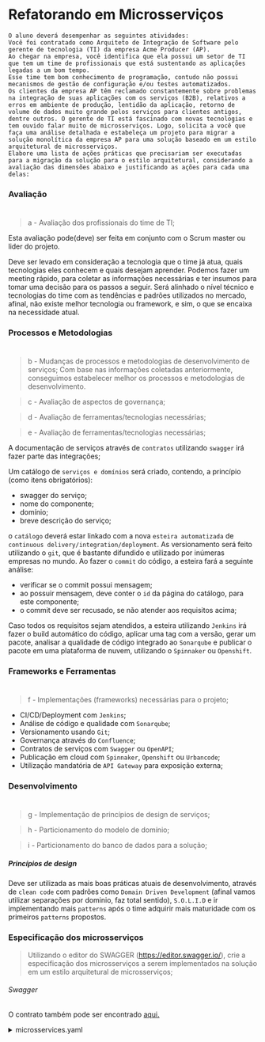 # Refatorando em Microsserviços
```
O aluno deverá desempenhar as seguintes atividades:
Você foi contratado como Arquiteto de Integração de Software pelo gerente de tecnologia (TI) da empresa Acme Producer (AP).
Ao chegar na empresa, você identifica que ela possui um setor de TI que tem um time de profissionais que está sustentando as aplicações legadas a um bom tempo.
Esse time tem bom conhecimento de programação, contudo não possui mecanismos de gestão de configuração e/ou testes automatizados. 
Os clientes da empresa AP têm reclamado constantemente sobre problemas na integração de suas aplicações com os serviços (B2B), relativos a erros em ambiente de produção, lentidão da aplicação, retorno de volume de dados muito grande pelos serviços para clientes antigos, dentre outros. O gerente de TI está fascinado com novas tecnologias e tem ouvido falar muito de microsserviços. Logo, solicita a você que faça uma análise detalhada e estabeleça um projeto para migrar a solução monolítica da empresa AP para uma solução baseado em um estilo arquitetural de microsserviços. 
Elabore uma lista de ações práticas que precisariam ser executadas para a migração da solução para o estilo arquitetural, considerando a avaliação das dimensões abaixo e justificando as ações para cada uma delas:
```
### Avaliação
#
> a - Avaliação dos profissionais do time de TI;
> 
Esta avaliação pode(deve) ser feita em conjunto com o Scrum master ou lider do projeto.

Deve ser levado em consideração a tecnologia que o time já atua, quais tecnologias eles conhecem e quais desejam aprender.
Podemos fazer um meeting rápido, para coletar as informações necessárias e ter insumos para tomar uma decisão para os passos a seguir.
Será alinhado o nível técnico e tecnologias do time com as tendências e padrões utilizados no mercado, afinal, não existe melhor tecnologia ou framework, e sim, o que se encaixa na necessidade atual.

### Processos e Metodologias
#
> b - Mudanças de processos e metodologias de desenvolvimento de serviços;
Com base nas informações coletadas anteriormente, conseguimos estabelecer melhor os processos e metodologias de desenvolvimento.

> c - Avaliação de aspectos de governança;

> d - Avaliação de ferramentas/tecnologias necessárias;

> e - Avaliação de ferramentas/tecnologias necessárias;

A documentação de serviços através de `contratos` utilizando `swagger` irá fazer parte das integrações;

Um catálogo de `serviços e domínios` será criado, contendo, a princípio (como itens obrigatórios):
- swagger do serviço;
- nome do componente;
- domínio;
- breve descrição do serviço;

o `catálogo` deverá estar linkado com a nova `esteira automatizada` de `continuous delivery/integration/deployment`.
As versionamento será feito utilizando o `git`, que é bastante difundido e utilizado por inúmeras empresas no mundo.
Ao fazer o `commit` do código, a esteira fará a seguinte análise:
- verificar se o commit possui mensagem;
- ao possuir mensagem, deve conter o `id` da página do catálogo, para este componente;
- o commit deve ser recusado, se não atender aos requisitos acima;

Caso todos os requisitos sejam atendidos, a esteira utilizando `Jenkins` irá fazer o build automático do código, aplicar uma tag com a versão, gerar um pacote, analisar a qualidade de código integrado ao `Sonarqube` e publicar o pacote em uma plataforma de nuvem, utilizando o `Spinnaker` ou `Openshift`.

### Frameworks e Ferramentas
#
> f - Implementações (frameworks) necessárias para o projeto;
- CI/CD/Deployment com `Jenkins`;
- Análise de código e qualidade com `Sonarqube`;
- Versionamento usando `Git`;
- Governança através do `Confluence`;
- Contratos de serviços com `Swagger` ou `OpenAPI`;
- Publicação em cloud com `Spinnaker`, `Openshift` ou `Urbancode`;
- Utilização mandatória de `API Gateway` para exposição externa;

### Desenvolvimento
#
> g - Implementação de princípios de design de serviços;

> h - Particionamento do modelo de domínio;

> i -  Particionamento do banco de dados para a solução;

##### Princípios de design

Deve ser utilizada as mais boas práticas atuais de desenvolvimento, através de `clean code` com padrões como `Domain Driven Development` (afinal vamos utilizar separações por dominio, faz total sentido), `S.O.L.I.D` e ir implementando mais `patterns` após o time adquirir mais maturidade com os primeiros `patterns` propostos.

### Especificação dos microsserviços

> Utilizando o editor do SWAGGER (https://editor.swagger.io/), crie a especificação dos microsserviços a serem implementados na solução em um estilo arquitetural de microsserviços;

###### Swagger
O contrato também pode ser encontrado [aqui.](https://github.com/renatoaps/igti-atividade-ari/blob/main/microservice.yaml)
<details>
  <summary>microsservices.yaml</summary>
  
```
  swagger: "2.0"
info:
  version: "1.0.0"
  title: "Refatorando em Microsservices"
  termsOfService: "http://swagger.io/terms/"
  contact:
    email: "apiteam@swagger.io"
  license:
    name: "Apache 2.0"
    url: "http://www.apache.org/licenses/LICENSE-2.0.html"
host: "acme-producer.api.io"
basePath: "/v1"
tags:
- name: "Clientes"
  description: "API cliente domain"
- name: "Instalacoes"
  description: "API instalacao domain"
- name: "Faturas"
  description: "API fatura domain"
schemes:
- "https"
- "http"
paths:
  /clientes:
    post:
      tags:
      - "Clientes"
      summary: "Criar cliente na base"
      operationId: "inserirCliente"
      produces:
      - "application/json"
      parameters:
      - in: "body"
        name: "body"
        required: true
        schema:
          $ref: "#/definitions/Cliente"
      responses:
        "201":
          description: "cliente criado com sucesso"
      security:
        - apiKey: []
    get:
      tags:
      - "Clientes"
      summary: "Recupera info de todos os clientes"
      description: ""
      operationId: "getAllClienteData"
      produces:
      - "application/json"
      responses:
        "200":
          description: "successful operation"
          schema:
            $ref: "#/definitions/DadosClientesCadastrados"
        "400":
          description: "Invalid cpf supplied"
        "404":
          description: "User not found"
      security:
        - apiKey: []
  /clientes/{cpf}:
    get:
      tags:
      - "Clientes"
      summary: "Recupera info por CPF"
      description: ""
      operationId: "getClienteById"
      produces:
      - "application/json"
      parameters:
      - name: "cpf"
        in: "path"
        required: true
        type: "string"
      responses:
        "200":
          description: "successful operation"
          schema:
            $ref: "#/definitions/DadosCliente"
        "400":
          description: "Invalid cpf supplied"
        "404":
          description: "User not found"
      security:
        - apiKey: []

  /instalacoes:
    post:
      tags:
      - "Instalacoes"
      summary: "Criar instalacao na base"
      operationId: "inserirInstalacao"
      produces:
      - "application/json"
      parameters:
      - in: "body"
        name: "body"
        required: true
        schema:
          $ref: "#/definitions/Instalacao"
      responses:
        "201":
          description: "instalacao criada com sucesso"
      security:
        - apiKey: []
    get:
      tags:
      - "Instalacoes"
      summary: "Recupera todas as instalacoes"
      description: ""
      operationId: "getAllInstalacao"
      produces:
      - "application/json"
      responses:
        "200":
          description: "successful operation"
          schema:
            $ref: "#/definitions/DadosInstalacaoCadastrados"
        "400":
          description: "Some error"
        "404":
          description: "Instalacao nao encontrada"
      security:
        - apiKey: []
  /instalacoes/{id}:
    get:
      tags:
      - "Instalacoes"
      summary: "Recupera info por ID"
      description: ""
      operationId: "getInstalacaoById"
      produces:
      - "application/json"
      parameters:
      - name: "id"
        in: "path"
        required: true
        type: "string"
      responses:
        "200":
          description: "successful operation"
          schema:
            $ref: "#/definitions/DadosInstalacao"
        "400":
          description: "Invalid id supplied"
        "404":
          description: "Instalacao nao encontrada"
      security:
        - apiKey: []
        
  /instalacoes/cliente/{cpf}:
    get:
      tags:
      - "Instalacoes"
      summary: "Recupera info por CPF"
      description: ""
      operationId: "getInstalacaoByCpf"
      produces:
      - "application/json"
      parameters:
      - name: "cpf"
        in: "path"
        required: true
        type: "string"
      responses:
        "200":
          description: "successful operation"
          schema:
            $ref: "#/definitions/DadosInstalacao"
        "400":
          description: "Invalid id supplied"
        "404":
          description: "Instalacao nao encontrada"
      security:
        - apiKey: []
        
  /faturas:
    post:
      tags:
      - "Faturas"
      summary: "Criar Faturas na base"
      operationId: "inserirFatura"
      produces:
      - "application/json"
      parameters:
      - in: "body"
        name: "body"
        required: true
        schema:
          $ref: "#/definitions/Fatura"
      responses:
        "201":
          description: "Faturas criada com sucesso"
      security:
        - apiKey: []
    get:
      tags:
      - "Faturas"
      summary: "Recupera todas as Faturas"
      description: ""
      operationId: "getAllFatura"
      produces:
      - "application/json"
      responses:
        "200":
          description: "successful operation"
          schema:
            $ref: "#/definitions/DadosFaturasCadastradas"
        "400":
          description: "Some error"
        "404":
          description: "Instalacao nao encontrada"
      security:
        - apiKey: []
  /faturas/{id}:
    get:
      tags:
      - "Faturas"
      summary: "Recupera info por ID"
      description: ""
      operationId: "getFaturaById"
      produces:
      - "application/json"
      parameters:
      - name: "id"
        in: "path"
        required: true
        type: "string"
      responses:
        "200":
          description: "successful operation"
          schema:
            $ref: "#/definitions/DadosFatura"
        "400":
          description: "Invalid id supplied"
        "404":
          description: "Fatura nao encontrada"
      security:
        - apiKey: []
  /faturas/cliente/{cpf}:
    get:
      tags:
      - "Faturas"
      summary: "Recupera info por CPF"
      description: ""
      operationId: "getFaturasByCpf"
      produces:
      - "application/json"
      parameters:
      - name: "cpf"
        in: "path"
        required: true
        type: "string"
      responses:
        "200":
          description: "successful operation"
          schema:
            $ref: "#/definitions/DadosFatura"
        "400":
          description: "Invalid id supplied"
        "404":
          description: "Instalacao nao encontrada"
      security:
        - apiKey: []
securityDefinitions:
  apiKey:
    type: apiKey
    in: header
    name: X-API-Key
    
definitions:
  DadosClientesCadastrados:
    type: "object"
    properties:
      dados:
        type: "array"
        items:
          $ref: "#/definitions/DadosCliente"
  DadosCliente:
    type: "object"
    properties:
      dadosCliente:
        $ref: "#/definitions/Cliente"
      dadosInstalacao:
        $ref: "#/definitions/DadosInstalacao"
  Cliente:
    type: "object"
    properties:
      id:
        type: "integer"
        format: "int64"
      nome:
        type: "string"
      dataNascimento:
        type: "string"
        format: "date"
      cpf:
        type: "string"
      endereco:
        $ref: "#/definitions/Endereco"
    xml:
      name: "Cliente"
  DadosInstalacaoCadastrados:
    type: "object"
    properties:
      dados:
        type: "array"
        items:
          $ref: "#/definitions/DadosInstalacao"
  DadosInstalacao:
    type: "object"
    properties:
      id:
        type: "string"
      endereco:
        $ref: "#/definitions/Endereco"
  Instalacao:
    type: "object"
    properties:
      endereco:
          $ref: "#/definitions/Endereco"
          
  DadosFaturasCadastradas:
    type: "object"
    properties:
      dados:
        type: "array"
        items:
          $ref: "#/definitions/DadosFatura"
  DadosFatura:
    type: "object"
    properties: 
      id:
        type: "integer"
      dadosFatura:
        $ref: "#/definitions/Fatura"
        
  Fatura:
    type: "object"
    properties:
      codigoInstalacao:
        type: "string"
      cpf:
        type: "string"
      dataVencimento:
        type: "string"
        format: "date"
      dataLeitura:
        type: "string"
        format: "date"
      valorLeitura:
        type: "number"
      valorConta:
        type: "number"
          
  Endereco:
    type: "object"
    properties:
      logradouro:
        type: "string"
      cep:
        type: "string"
      complemento:
        type: "string"
 ```
</details>
